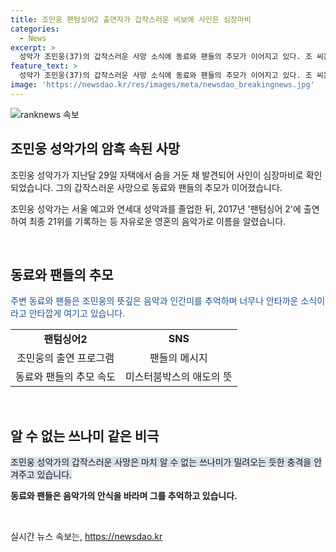 ```yaml
---
title: 조민웅 팬텀싱어2 출연자가 갑작스러운 비보에 사인은 심장마비
categories:
  - News
excerpt: >
  성악가 조민웅(37)의 갑작스러운 사망 소식에 동료와 팬들의 추모가 이어지고 있다. 조 씨는 지난달 29일 자택에서 숨을 거둔 채 발견됐으며, 사인은 심장마비로 확인됐다. 그의 동료 가수들과 팬들은 SNS를 통해 그를 추모하고, 누리꾼들도 큰 안타까움을 표현하며 그를 기리고 있다. 하늘에서 멋지게 노래하고 있어요, 더 자유롭게 좋은 곳에서 더 누리고 다시 만나자 등의 메시지가 전해지며 많은 이들의 안타김을 자아내고 있다.
feature_text: >
  성악가 조민웅(37)의 갑작스러운 사망 소식에 동료와 팬들의 추모가 이어지고 있다. 조 씨는 지난달 29일 자택에서 숨을 거둔 채 발견됐으며, 사인은 심장마비로 확인됐다. 그의 동료 가수들과 팬들은 SNS를 통해 그를 추모하고, 누리꾼들도 큰 안타까움을 표현하며 그를 기리고 있다. 하늘에서 멋지게 노래하고 있어요, 더 자유롭게 좋은 곳에서 더 누리고 다시 만나자 등의 메시지가 전해지며 많은 이들의 안타김을 자아내고 있다.
image: 'https://newsdao.kr/res/images/meta/newsdao_breakingnews.jpg'
---
```


<p><img src="https://newsdao.kr/res/images/meta/newsdao_breakingnews.jpg" alt="ranknews 속보" /></p>

<h2 data-ke-size="size26">조민웅 성악가의 암흑 속된 사망</h2>

<p>조민웅 성악가가 지난달 29일 자택에서 숨을 거둔 채 발견되어 사인이 심장마비로 확인되었습니다. 그의 갑작스러운 사망으로 동료와 팬들의 추모가 이어졌습니다.</p>

<p data-ke-size="size16">조민웅 성악가는 서울 예고와 연세대 성악과를 졸업한 뒤, 2017년 '팬텀싱어 2'에 출연하여 최종 21위를 기록하는 등 자유로운 영혼의 음악가로 이름을 알렸습니다.</p>

<p data-ke-size="size16">&nbsp;</p>

<h2 data-ke-size="size26">동료와 팬들의 추모</h2>

<p><span style="color: #1a5490;">주변 동료와 팬들은 조민웅의 뜻깊은 음악과 인간미를 추억하며 너무나 안타까운 소식이라고 안타깝게 여기고 있습니다.</span></p>

<table style="width: 100%;">
    <tbody>
        <tr>
            <td style="text-align: center; height: 17px;"><b>팬텀싱어2</b></td>
            <td style="text-align: center; height: 17px;"><b>SNS</b></td>
        </tr>
        <tr>
            <td style="text-align: center; height: 17px;">조민웅의 출연 프로그램</td>
            <td style="text-align: center; height: 17px;">팬들의 메시지</td>
        </tr>
        <tr>
            <td style="text-align: center; height: 17px;">동료와 팬들의 추모 속도</td>
            <td style="text-align: center; height: 17px;">미스터붐박스의 애도의 뜻</td>
        </tr>
    </tbody>
</table>

<p data-ke-size="size16">&nbsp;</p>

<h2 data-ke-size="size26">알 수 없는 쓰나미 같은 비극</h2>

<p><span style="background-color: #21538527;">조민웅 성악가의 갑작스러운 사망은 마치 알 수 없는 쓰나미가 밀려오는 듯한 충격을 안겨주고 있습니다.</span></p>

<p data-ke-size="size16"><b>동료와 팬들은 음악가의 안식을 바라며 그를 추억하고 있습니다.</b></p>

<p data-ke-size="size16">&nbsp;</p>
실시간 뉴스 속보는, <a href="https://newsdao.kr" rel="dofollow">https://newsdao.kr</a>


